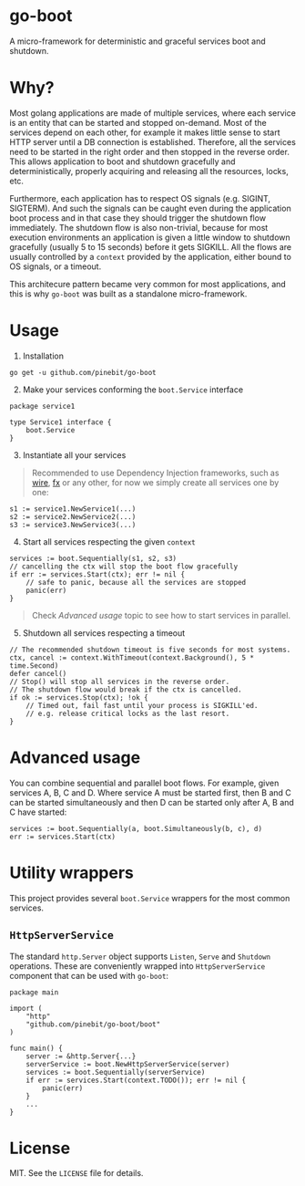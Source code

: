 # go-boot

A micro-framework for deterministic and graceful services boot and shutdown.

# Why?

Most golang applications are made of multiple services, where each service is an entity that can be started and stopped on-demand. Most of the services depend on each other, for example it makes little sense to start HTTP server until a DB connection is established. Therefore, all the services need to be started in the right order and then stopped in the reverse order. This allows application to boot and shutdown gracefully and deterministically, properly acquiring and releasing all the resources, locks, etc.

Furthermore, each application has to respect OS signals (e.g. SIGINT, SIGTERM). And such the signals can be caught even during the application boot process and in that case they should trigger the shutdown flow immediately. The shutdown flow is also non-trivial, because for most execution environments an application is given a little window to shutdown gracefully (usually 5 to 15 seconds) before it gets SIGKILL. All the flows are usually controlled by a `context` provided by the application, either bound to OS signals, or a timeout. 

This architecure pattern became very common for most applications, and this is why `go-boot` was built as a standalone micro-framework.

# Usage

1. Installation

```shell
go get -u github.com/pinebit/go-boot
```

2. Make your services conforming the `boot.Service` interface

```golang
package service1

type Service1 interface {
    boot.Service
}
```

3. Instantiate all your services

> Recommended to use Dependency Injection frameworks, such as [wire](https://github.com/google/wire), [fx](https://github.com/uber-go/fx) or any other, for now we simply create all services one by one:

```golang
s1 := service1.NewService1(...)
s2 := service2.NewService2(...)
s3 := service3.NewService3(...) 
```

4. Start all services respecting the given `context`

```golang
services := boot.Sequentially(s1, s2, s3)
// cancelling the ctx will stop the boot flow gracefully
if err := services.Start(ctx); err != nil {
    // safe to panic, because all the services are stopped
    panic(err)    
}
```

> Check *Advanced usage* topic to see how to start services in parallel. 

5. Shutdown all services respecting a timeout

```golang
// The recommended shutdown timeout is five seconds for most systems.
ctx, cancel := context.WithTimeout(context.Background(), 5 * time.Second)
defer cancel()
// Stop() will stop all services in the reverse order.
// The shutdown flow would break if the ctx is cancelled.
if ok := services.Stop(ctx); !ok {
    // Timed out, fail fast until your process is SIGKILL'ed.
    // e.g. release critical locks as the last resort.    
}
```

# Advanced usage

You can combine sequential and parallel boot flows. For example, given services A, B, C and D. Where service A must be started first, then B and C can be started simultaneously and then D can be started only after A, B and C have started:

```golang
services := boot.Sequentially(a, boot.Simultaneously(b, c), d)
err := services.Start(ctx)
```

# Utility wrappers

This project provides several `boot.Service` wrappers for the most common services.

## `HttpServerService`

The standard `http.Server` object supports `Listen`, `Serve` and `Shutdown` operations. These are conveniently wrapped into `HttpServerService` component that can be used with `go-boot`:

```golang
package main

import (
    "http"
    "github.com/pinebit/go-boot/boot"
)

func main() {
    server := &http.Server{...}
    serverService := boot.NewHttpServerService(server)
    services := boot.Sequentially(serverService)
    if err := services.Start(context.TODO()); err != nil {
        panic(err)
    }
    ...
}
```

# License

MIT. See the `LICENSE` file for details.
